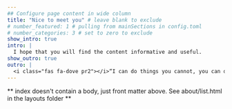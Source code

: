 ```yaml
---
## Configure page content in wide column
title: "Nice to meet you" # leave blank to exclude
# number_featured: 1 # pulling from mainSections in config.toml
# number_categories: 3 # set to zero to exclude
show_intro: true
intro: |
  I hope that you will find the content informative and useful.
show_outro: true
outro: |
  <i class="fas fa-dove pr2"></i>“I can do things you cannot, you can do things I cannot; together we can do great things.” Saint Teresa of Calcutta
---
```


** index doesn't contain a body, just front matter above.
See about/list.html in the layouts folder **
